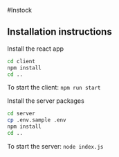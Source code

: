 #Instock

## Installation instructions

Install the react app

```bash
cd client
npm install
cd ..
```

To start the client: `npm run start`

Install the server packages

```bash
cd server
cp .env.sample .env
npm install
cd ..
```

To start the server: `node index.js`
